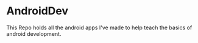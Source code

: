 # AndroidDev
This Repo holds all the android apps I've made to help teach the basics of android development. 
